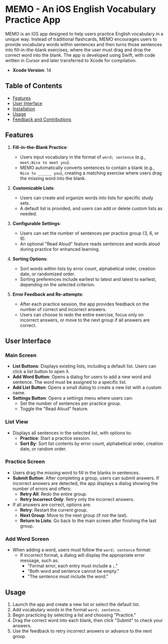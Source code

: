 # MEMO - An iOS English Vocabulary Practice App

MEMO is an iOS app designed to help users practice English vocabulary in a unique way. Instead of traditional flashcards, MEMO encourages users to provide vocabulary words within sentences and then turns those sentences into fill-in-the-blank exercises, where the user must drag and drop the correct word into the blank. The app is developed using Swift, with code written in Cursor and later transferred to Xcode for compilation. 

- **Xcode Version**: 14

## Table of Contents
- [Features](#features)
- [User Interface](#user-interface)
- [Installation](#installation)
- [Usage](#usage)
- [Feedback and Contributions](#feedback-and-contributions)

## Features
1. **Fill-in-the-Blank Practice**: 
   - Users input vocabulary in the format of `word; sentence` (e.g., `meet;Nice to meet you`).
   - MEMO automatically converts sentences to contain a blank (e.g., `Nice to ______ you`), creating a matching exercise where users drag the missing word into the blank.

2. **Customizable Lists**:
   - Users can create and organize words into lists for specific study sets.
   - A default list is provided, and users can add or delete custom lists as needed.

3. **Configurable Settings**:
   - Users can set the number of sentences per practice group (3, 6, or 9).
   - An optional "Read Aloud" feature reads sentences and words aloud during practice for enhanced learning.

4. **Sorting Options**:
   - Sort words within lists by error count, alphabetical order, creation date, or randomized order.
   - Sorting preferences include earliest to latest and latest to earliest, depending on the selected criterion.

5. **Error Feedback and Re-attempts**:
   - After each practice session, the app provides feedback on the number of correct and incorrect answers.
   - Users can choose to redo the entire exercise, focus only on incorrect answers, or move to the next group if all answers are correct.

## User Interface

### Main Screen
- **List Buttons**: Displays existing lists, including a default list. Users can click a list button to open it.
- **Add Word Button**: Opens a dialog for users to add a new word and sentence. The word must be assigned to a specific list.
- **Add List Button**: Opens a small dialog to create a new list with a custom name.
- **Settings Button**: Opens a settings menu where users can:
  - Set the number of sentences per practice group.
  - Toggle the "Read Aloud" feature.

### List View
- Displays all sentences in the selected list, with options to:
  - **Practice**: Start a practice session.
  - **Sort By**: Sort list contents by error count, alphabetical order, creation date, or random order.

### Practice Screen
- Users drag the missing word to fill in the blanks in sentences.
- **Submit Button**: After completing a group, users can submit answers. If incorrect answers are detected, the app displays a dialog showing the number of errors and offers:
  - **Retry All**: Redo the entire group.
  - **Retry Incorrect Only**: Retry only the incorrect answers.
- If all answers are correct, options are:
  - **Retry**: Restart the current group.
  - **Next Group**: Move to the next group (if not the last).
  - **Return to Lists**: Go back to the main screen after finishing the last group.

### Add Word Screen
- When adding a word, users must follow the `word; sentence` format:
  - If incorrect format, a dialog will display the appropriate error message, such as:
    - "Format error, each entry must include a `;`."
    - "Both word and sentence cannot be empty."
    - "The sentence must include the word."

## Usage
1. Launch the app and create a new list or select the default list.
2. Add vocabulary words in the format `word; sentence`.
3. Begin practicing by selecting a list and choosing "Practice."
4. Drag the correct word into each blank, then click "Submit" to check your answers.
5. Use the feedback to retry incorrect answers or advance to the next group.
